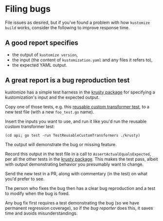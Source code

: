 # Filing bugs

[krusty package]: /api/krusty
[reusable custom transformer test]: /api/krusty/customconfigreusable_test.go

File issues as desired, but if you've found a problem
with how `kustomize build` works, consider the
following to improve response time.

## A good report specifies

 * the output of `kustomize version`,
 * the input (the content of `kustomization.yaml`
   and any files it refers to),
 * the expected YAML output.

## A great report is a bug reproduction test

kustomize has a simple test harness in the [krusty
package] for specifying a kustomization's input and the
expected output.

Copy one of those tests, e.g. this [reusable custom
transformer test], to a new test file (with a new
`foo_test.go` name).

Insert the inputs you want to use, and run it like
you'd run the reusable custom transformer test:

```
(cd api; go test -run TestReusableCustomTransformers ./krusty)
```

The output will demonstrate the bug or missing feature.

Record this output in the test file in a call to
`AssertActualEqualsExpected`, per all the other tests
in the [krusty package].  This makes the test pass,
albeit with output demonstrating behavior you
presumably want to change.

Send the new test in a PR, along with commentary (in
the test) on what you'd prefer to see.

The person who fixes the bug then has a clear bug
reproduction and a test to modify when the bug is
fixed.

Any bug fix first requires a test demonstrating the bug
(so we have permanent regression coverage), so if the
_bug reporter_ does this, it saves time and avoids
misunderstandings.
